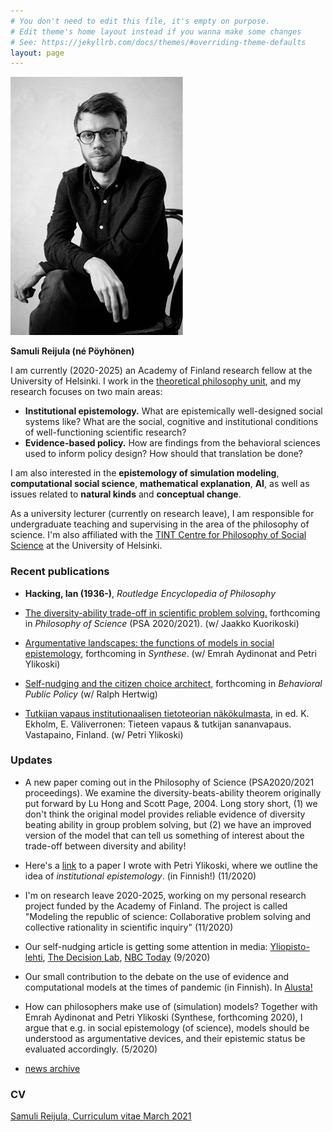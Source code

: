```yaml
---
# You don't need to edit this file, it's empty on purpose.
# Edit theme's home layout instead if you wanna make some changes
# See: https://jekyllrb.com/docs/themes/#overriding-theme-defaults
layout: page
---
```

<img class="pull-right" src="/assets/pic2_small.jpg"  alt="Samuli Reijula" title="Samuli Reijula (photo by Antti Rintala)"/>

**Samuli Reijula (né Pöyhönen)**

I am currently (2020-2025) an Academy of Finland research fellow at the University of Helsinki. I work in the <a href="https://www.helsinki.fi/en/faculty-of-arts/research/disciplines/philosophy-history-and-art/philosophy" target="_blank">theoretical philosophy unit</a>, and my research focuses on two main areas:
- **Institutional epistemology.** What are epistemically well-designed social systems like? What are the social, cognitive and institutional conditions of well-functioning scientific research?
- **Evidence-based policy.** How are findings from the behavioral sciences used to inform policy design? How should that translation be done?  

I am also interested in the **epistemology of simulation modeling**, **computational social science**, **mathematical explanation**, **AI**, as well as issues related to **natural kinds** and **conceptual change**.

As a university lecturer (currently on research leave), I am responsible for undergraduate teaching and supervising in the area of the philosophy of science. I'm also affiliated with the <a href="http://www.helsinki.fi/tint/" target="_blank">TINT Centre for Philosophy of Social Science</a> at the University of Helsinki.

### Recent publications

- **Hacking, Ian (1936-)**, *Routledge Encyclopedia of Philosophy*

- <a href="http://philsci-archive.pitt.edu/18645/" target="_blank">The diversity-ability trade-off in scientific problem solving.</a> forthcoming in *Philosophy of Science* (PSA 2020/2021). (w/ Jaakko Kuorikoski)
- <a href="http://philsci-archive.pitt.edu/17067/" target="_blank">Argumentative landscapes: the functions of models in social epistemology</a>, forthcoming in *Synthese*. (w/ Emrah Aydinonat and Petri Ylikoski)
- <a href="https://osf.io/preprints/socarxiv/24dwn/" target="_blank">Self-nudging and the citizen choice architect</a>, forthcoming in *Behavioral Public Policy* (w/ Ralph Hertwig)
- <a href="https://tuhat.helsinki.fi/ws/portalfiles/portal/136646649/reijula_ja_ylikoski2020_institutionaalinen_tietoteoria.pdf" target="_blank">Tutkijan vapaus institutionaalisen tietoteorian näkökulmasta</a>, in ed. K. Ekholm, E. Väliverronen: Tieteen vapaus & tutkijan sananvapaus. Vastapaino, Finland. (w/ Petri Ylikoski)

### Updates
- A new paper coming out in the Philosophy of Science (PSA2020/2021 proceedings). We examine the diversity-beats-ability theorem originally put forward by Lu Hong and Scott Page, 2004. Long story short, (1) we don't think the original model provides reliable evidence of diversity beating ability in group problem solving, but (2) we have an improved version of the model that can tell us something of interest about the trade-off between diversity and ability!
- Here's a <a href="https://www.google.com/url?sa=t&rct=j&q=&esrc=s&source=web&cd=&ved=2ahUKEwizze7Ly5DtAhWJmIsKHWWkAcoQFjAAegQIBxAC&url=https%3A%2F%2Ftuhat.helsinki.fi%2Fws%2Fportalfiles%2Fportal%2F136646649%2Freijula_ja_ylikoski2020_institutionaalinen_tietoteoria.pdf&usg=AOvVaw3YbM410Q-0mvRxdqyM_rPPlink" target="_blank">link</a> to a paper I wrote with Petri Ylikoski, where we outline the idea of *institutional epistemology*. (in Finnish!) (11/2020)
- I'm on research leave 2020-2025, working on my personal research project funded by the Academy of Finland. The project is called  "Modeling the republic of science: Collaborative problem solving and collective rationality in scientific inquiry" (11/2020)
- Our self-nudging article is getting some attention in media: <a href="/assets/reijula_yliopistolehti_2020-8.pdf" target="_blank">Yliopisto-lehti</a>, <a href="https://thedecisionlab.com/insights/innovation/giving-people-the-tools-to-nudge-themselves/" target="_blank">The Decision Lab</a>, <a href="https://www.today.com/health/what-self-nudging-simple-trick-make-healthier-choices-t184571" target="_blank">NBC Today</a> (9/2020)
- Our small contribution to the debate on the use of evidence and computational models at the times of pandemic (in Finnish). In <a href="https://alusta.uta.fi/2020/05/26/laskennalliset-mallit-voivat-lisata-julkisen-paatoksenteon-avoimuutta/" target="_blank">Alusta!</a>
- How can philosophers make use of (simulation) models? Together with Emrah Aydinonat and Petri Ylikoski (Synthese, forthcoming 2020), I argue that e.g. in social epistemology (of science), models should be understood as argumentative devices, and their epistemic status be evaluated accordingly. (5/2020)

- [news archive](newsArchive.md)

### CV

<a href="/assets/reijula_cv.pdf" target="_blank">Samuli Reijula, Curriculum vitae March 2021</a>
